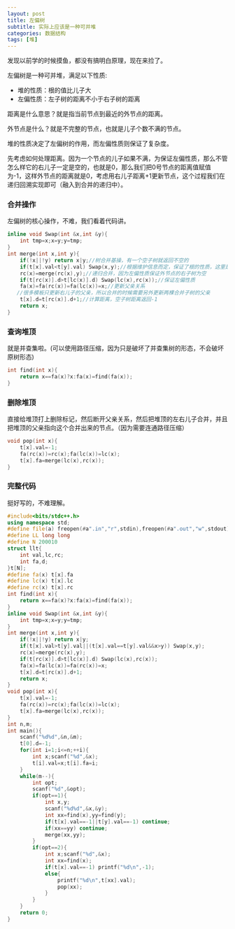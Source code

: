 ```yaml
---
layout: post
title: 左偏树
subtitle: 实际上应该是一种可并堆
categories: 数据结构
tags: [堆]
---
```



发现以前学的时候摸鱼，都没有搞明白原理，现在来捡了。

左偏树是一种可并堆，满足以下性质:
- 堆的性质：根的值比儿子大
- 左偏性质：左子树的距离不小于右子树的距离

距离是什么意思？就是指当前节点到最近的外节点的距离。

外节点是什么？就是不完整的节点，也就是儿子个数不满的节点。

堆的性质决定了左偏树的作用，而左偏性质则保证了复杂度。

先考虑如何处理距离。因为一个节点的儿子如果不满，为保证左偏性质，那么不管怎么样它的右儿子一定是空的，也就是0，那么我们把0号节点的距离值赋值为-1，这样外节点的距离就是0，考虑用右儿子距离+1更新节点，这个过程我们在递归回溯实现即可（融入到合并的递归中）。

### 合并操作

左偏树的核心操作，不难，我们看着代码讲。

```cpp
inline void Swap(int &x,int &y){
	int tmp=x;x=y;y=tmp;
}
int merge(int x,int y){
	if(!x||!y) return x|y;//树合并基操，有一个空子树就返回不空的
	if(t[x].val<t[y].val) Swap(x,y);//根据维护信息而定，保证了根的性质，这里是大顶堆
	rc(x)=merge(rc(x),y);//递归合并，因为左偏性质保证外节点的右子树为空
	if(t[rc(x)].d>t[lc(x)].d) Swap(lc(x),rc(x));//保证左偏性质
	fa(x)=fa(rc(x))=fa(lc(x))=x;//更新父亲关系
   //很多模板只更新右儿子的父亲，所以合并的时候需要另外更新两棵合并子树的父亲
	t[x].d=t[rc(x)].d+1;//计算距离，空子树距离返回-1
	return x;
}
```
### 查询堆顶

就是并查集啦。(可以使用路径压缩，因为只是破坏了并查集树的形态，不会破坏原树形态)

```cpp
int find(int x){
	return x==fa(x)?x:fa(x)=find(fa(x));
}
```

### 删除堆顶

直接给堆顶打上删除标记，然后断开父亲关系，然后把堆顶的左右儿子合并，并且把堆顶的父亲指向这个合并出来的节点。（因为需要连通路径压缩）

```cpp
void pop(int x){
	t[x].val=-1;
	fa(rc(x))=rc(x);fa(lc(x))=lc(x);
	t[x].fa=merge(lc(x),rc(x));
}
```

### 完整代码

挺好写的，不难理解。

```cpp
#include<bits/stdc++.h>
using namespace std;
#define file(a) freopen(#a".in","r",stdin),freopen(#a".out","w",stdout)
#define LL long long
#define N 200010
struct llt{
	int val,lc,rc;
	int fa,d;
}t[N];
#define fa(x) t[x].fa
#define lc(x) t[x].lc
#define rc(x) t[x].rc
int find(int x){
	return x==fa(x)?x:fa(x)=find(fa(x));
}
inline void Swap(int &x,int &y){
	int tmp=x;x=y;y=tmp;
}
int merge(int x,int y){
	if(!x||!y) return x|y;
	if(t[x].val>t[y].val||(t[x].val==t[y].val&&x>y)) Swap(x,y);
	rc(x)=merge(rc(x),y);
	if(t[rc(x)].d>t[lc(x)].d) Swap(lc(x),rc(x));
	fa(x)=fa(lc(x))=fa(rc(x))=x; 
	t[x].d=t[rc(x)].d+1;
	return x;
}
void pop(int x){
	t[x].val=-1;
	fa(rc(x))=rc(x);fa(lc(x))=lc(x);
	t[x].fa=merge(lc(x),rc(x));
}
int n,m; 
int main(){
	scanf("%d%d",&n,&m);
	t[0].d=-1;
	for(int i=1;i<=n;++i){
		int x;scanf("%d",&x);
		t[i].val=x;t[i].fa=i;
	}
	while(m--){
		int opt;
		scanf("%d",&opt);
		if(opt==1){
			int x,y;
			scanf("%d%d",&x,&y);
			int xx=find(x),yy=find(y);
			if(t[x].val==-1||t[y].val==-1) continue;
			if(xx==yy) continue;
			merge(xx,yy);
		}
		if(opt==2){
			int x;scanf("%d",&x);
			int xx=find(x);
			if(t[x].val==-1) printf("%d\n",-1);
			else{
				printf("%d\n",t[xx].val);
				pop(xx);
			}
		}
	}
	return 0;
}
```

